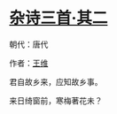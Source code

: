 # [杂诗三首·其二](http://so.gushiwen.org/view_70840.aspx)

朝代：唐代

作者：[王维](http://so.gushiwen.org/author_515.aspx)

君自故乡来，应知故乡事。

来日绮窗前，寒梅著花未？